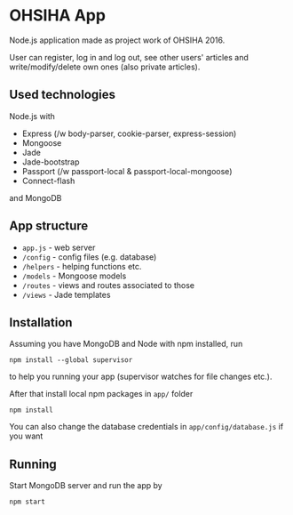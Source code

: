 # OHSIHA App
Node.js application made as project work of OHSIHA 2016.

User can register, log in and log out, see other users' articles and write/modify/delete own ones (also private articles).

## Used technologies
Node.js with
* Express (/w body-parser, cookie-parser, express-session)
* Mongoose
* Jade
* Jade-bootstrap
* Passport (/w passport-local & passport-local-mongoose)
* Connect-flash

and MongoDB

## App structure
* `app.js` - web server
* `/config` - config files (e.g. database)
* `/helpers` - helping functions etc.
* `/models` - Mongoose models
* `/routes` - views and routes associated to those
* `/views` - Jade templates

## Installation
Assuming you have MongoDB and Node with npm installed, run

    npm install --global supervisor

to help you running your app (supervisor watches for file changes etc.).

After that install local npm packages in `app/` folder

    npm install

You can also change the database credentials in `app/config/database.js` if you want

## Running
Start MongoDB server and run the app by

    npm start

